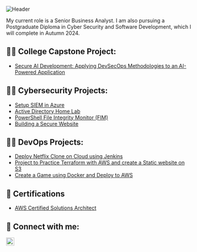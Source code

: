 ![Header](https://i.imgur.com/pZzsMu0.png)

My current role is a Senior Business Analyst. I am also pursuing a Postgraduate Diploma in Cyber Security and Software Development, which I will complete in Autumn 2024.

<h2>👨‍💻 College Capstone Project:</h2>

-  [Secure AI Development: Applying DevSecOps Methodologies to an AI-Powered Application](https://github.com/michaelmorley1/LLMOps.git)

<h2>👨‍💻 Cybersecurity Projects:</h2>

- [Setup SIEM in Azure](https://github.com/michaelmorley1/Microsoft-Sentinel-SIEM-Lab-Failed-RDP-Mapping)
- [Active Directory Home Lab](https://github.com/michaelmorley1/Active-Directory-Home-Lab)
- [PowerShell File Integrity Monitor (FIM)](https://github.com/michaelmorley1/File-Integrity-Monitor-FIM-)
- [Building a Secure Website](https://github.com/michaelmorley1/secure_website)

<h2>👨‍💻 DevOps Projects:</h2>

-  [Deploy Netflix Clone on Cloud using Jenkins](https://github.com/michaelmorley1/DevSecOps-Project-Netflix-Clone.git)
-  [ Project to Practice Terraform with AWS and create a Static website on S3 ](https://github.com/michaelmorley1/simple-terraform-project.git)
-  [ Create a Game using Docker and Deploy to AWS ](https://github.com/michaelmorley1/Docker-to-AWS.git)


<h2> 📄 Certifications</h2>

- [AWS Certified Solutions Architect](https://www.credly.com/badges/48be4728-a04e-4136-97b5-e4551bbf9873/linked_in_profile)

<h2> 🤳 Connect with me:</h2>

[<img align="left" alt="JoshMadakor | LinkedIn" width="22px" src="https://cdn.jsdelivr.net/npm/simple-icons@v3/icons/linkedin.svg" />][linkedin]

[linkedin]: https://linkedin.com/in/michaelmorley1

<!--
**joshmadakor1/joshmadakor1** is a ✨ _special_ ✨ repository because its `README.md` (this file) appears on your GitHub profile.

Here are some ideas to get you started:

- 🔭 I’m currently working on ...
- 🌱 I’m currently learning ...
- 👯 I’m looking to collaborate on ...
- 🤔 I’m looking for help with ...
- 💬 Ask me about ...
- 📫 How to reach me: ...
- 😄 Pronouns: ...
- ⚡ Fun fact: ...
-->
